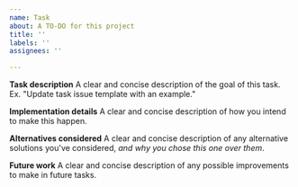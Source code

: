 ```yaml
---
name: Task
about: A TO-DO for this project
title: ''
labels: ''
assignees: ''

---
```


**Task description**
A clear and concise description of the goal of this task. Ex. "Update task issue template with an example."

**Implementation details**
A clear and concise description of how you intend to make this happen.

**Alternatives considered**
A clear and concise description of any alternative solutions you've considered, *and why you chose this one over them*.

**Future work**
A clear and concise description of any possible improvements to make in future tasks.
